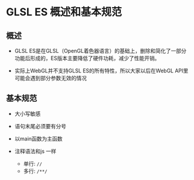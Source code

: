 # GLSL ES 概述和基本规范

## 概述

+ GLSL ES是在GLSL（OpenGL着色器语言）的基础上，删除和简化了一部分功能后形成的，ES版本主要降低了硬件功耗，减少了性能开销。

+ 实际上WebGL并不支持GLSL ES的所有特性，所以大家以后在WebGL API里可能会遇到部分参数无效的情况

## 基本规范

+ 大小写敏感

+ 语句末尾必须要有分号

+ 以main函数为主函数

+ 注释语法和js 一样

  + 单行: `//`
  + 多行: `/**/`
